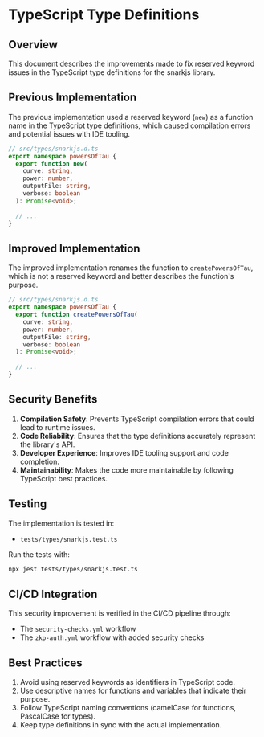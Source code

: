 # TypeScript Type Definitions

## Overview

This document describes the improvements made to fix reserved keyword issues in the TypeScript type definitions for the snarkjs library.

## Previous Implementation

The previous implementation used a reserved keyword (`new`) as a function name in the TypeScript type definitions, which caused compilation errors and potential issues with IDE tooling.

```typescript
// src/types/snarkjs.d.ts
export namespace powersOfTau {
  export function new(
    curve: string,
    power: number,
    outputFile: string,
    verbose: boolean
  ): Promise<void>;
  
  // ...
}
```

## Improved Implementation

The improved implementation renames the function to `createPowersOfTau`, which is not a reserved keyword and better describes the function's purpose.

```typescript
// src/types/snarkjs.d.ts
export namespace powersOfTau {
  export function createPowersOfTau(
    curve: string,
    power: number,
    outputFile: string,
    verbose: boolean
  ): Promise<void>;
  
  // ...
}
```

## Security Benefits

1. **Compilation Safety**: Prevents TypeScript compilation errors that could lead to runtime issues.
2. **Code Reliability**: Ensures that the type definitions accurately represent the library's API.
3. **Developer Experience**: Improves IDE tooling support and code completion.
4. **Maintainability**: Makes the code more maintainable by following TypeScript best practices.

## Testing

The implementation is tested in:

- `tests/types/snarkjs.test.ts`

Run the tests with:

```bash
npx jest tests/types/snarkjs.test.ts
```

## CI/CD Integration

This security improvement is verified in the CI/CD pipeline through:

- The `security-checks.yml` workflow
- The `zkp-auth.yml` workflow with added security checks

## Best Practices

1. Avoid using reserved keywords as identifiers in TypeScript code.
2. Use descriptive names for functions and variables that indicate their purpose.
3. Follow TypeScript naming conventions (camelCase for functions, PascalCase for types).
4. Keep type definitions in sync with the actual implementation.
